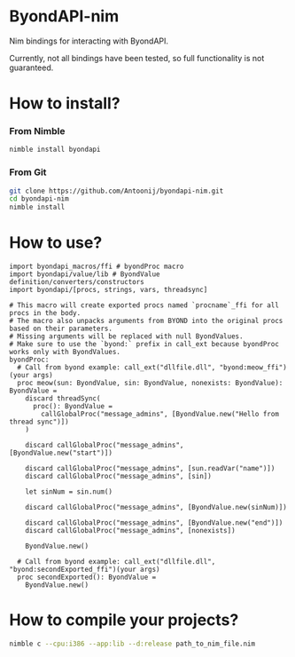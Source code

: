 # ByondAPI-nim
Nim bindings for interacting with ByondAPI.

Currently, not all bindings have been tested, so full functionality is not guaranteed.

# How to install?

### From Nimble
```bash
nimble install byondapi
```

### From Git
```bash
git clone https://github.com/Antoonij/byondapi-nim.git
cd byondapi-nim
nimble install
```

# How to use?
```
import byondapi_macros/ffi # byondProc macro
import byondapi/value/lib # ByondValue definition/converters/constructors
import byondapi/[procs, strings, vars, threadsync]

# This macro will create exported procs named `procname`_ffi for all procs in the body.
# The macro also unpacks arguments from BYOND into the original procs based on their parameters.
# Missing arguments will be replaced with null ByondValues.
# Make sure to use the `byond:` prefix in call_ext because byondProc works only with ByondValues.
byondProc:
  # Call from byond example: call_ext("dllfile.dll", "byond:meow_ffi")(your args)
  proc meow(sun: ByondValue, sin: ByondValue, nonexists: ByondValue): ByondValue =
    discard threadSync(
      proc(): ByondValue = 
        callGlobalProc("message_admins", [ByondValue.new("Hello from thread sync")])
    )

    discard callGlobalProc("message_admins", [ByondValue.new("start")])

    discard callGlobalProc("message_admins", [sun.readVar("name")])
    discard callGlobalProc("message_admins", [sin])

    let sinNum = sin.num()

    discard callGlobalProc("message_admins", [ByondValue.new(sinNum)])

    discard callGlobalProc("message_admins", [ByondValue.new("end")])
    discard callGlobalProc("message_admins", [nonexists])

    ByondValue.new()

  # Call from byond example: call_ext("dllfile.dll", "byond:secondExported_ffi")(your args)
  proc secondExported(): ByondValue = 
    ByondValue.new()
```

# How to compile your projects?
```bash
nimble c --cpu:i386 --app:lib --d:release path_to_nim_file.nim
```
